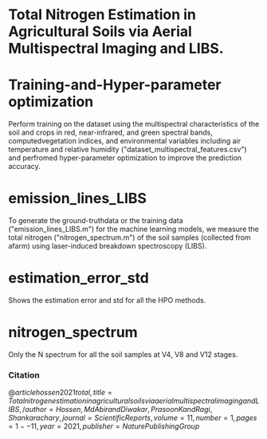 # Total Nitrogen Estimation in Agricultural Soils via Aerial Multispectral Imaging and LIBS.
# Training-and-Hyper-parameter optimization
Perform training on the dataset using the multispectral characteristics of the soil and crops in red, near-infrared, and green spectral bands, computedvegetation indices, and environmental variables including air temperature and relative humidity ("dataset_multispectral_features.csv") and perfromed hyper-parameter optimization to improve the prediction accuracy.
# emission_lines_LIBS
To generate the ground-truthdata or the training data ("emission_lines_LIBS.m") for the machine learning models, we measure the total nitrogen ("nitrogen_spectrum.m") of the soil samples (collected from afarm) using laser-induced breakdown spectroscopy (LIBS).
# estimation_error_std
Shows the estimation error and std for all the HPO methods.
# nitrogen_spectrum
Only the N spectrum for all the soil samples at V4, V8 and V12 stages.

### Citation
$@article{hossen2021total, 
  title={Total nitrogen estimation in agricultural soils via aerial multispectral imaging and LIBS}, /
  author={Hossen, Md Abir and Diwakar, Prasoon K and Ragi, Shankarachary},
  journal={Scientific Reports},
  volume={11},
  number={1},
  pages={1--11},
  year={2021},
  publisher={Nature Publishing Group}
}$
